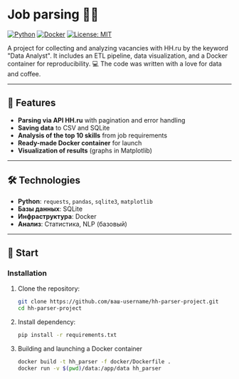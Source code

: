 # Job parsing 🕵️‍♂️

[![Python](https://img.shields.io/badge/Python-3.9%2B-blue?logo=python)](https://www.python.org/)
[![Docker](https://img.shields.io/badge/Docker-✓-blue?logo=docker)](https://www.docker.com/)
[![License: MIT](https://img.shields.io/badge/License-MIT-green.svg)](https://opensource.org/licenses/MIT)

A project for collecting and analyzing vacancies with HH.ru by the keyword "Data Analyst". It includes an ETL pipeline, data visualization, and a Docker container for reproducibility.
💻 The code was written with a love for data and coffee.

---

## 📌 Features
- **Parsing via API HH.ru** with pagination and error handling
- **Saving data** to CSV and SQLite
- **Analysis of the top 10 skills** from job requirements
- **Ready-made Docker container** for launch
- **Visualization of results** (graphs in Matplotlib)

---

## 🛠 Technologies
- **Python**: `requests`, `pandas`, `sqlite3`, `matplotlib`
- **Базы данных**: SQLite
- **Инфраструктура**: Docker
- **Анализ**: Статистика, NLP (базовый)

---

## 🚀 Start

### Installation
1. Clone the repository:
   ```bash
   git clone https://github.com/ваш-username/hh-parser-project.git
   cd hh-parser-project
   
2. Install dependency:
   ```bash
   pip install -r requirements.txt

3. Building and launching a Docker container
   ```bash
   docker build -t hh_parser -f docker/Dockerfile .
   docker run -v $(pwd)/data:/app/data hh_parser
